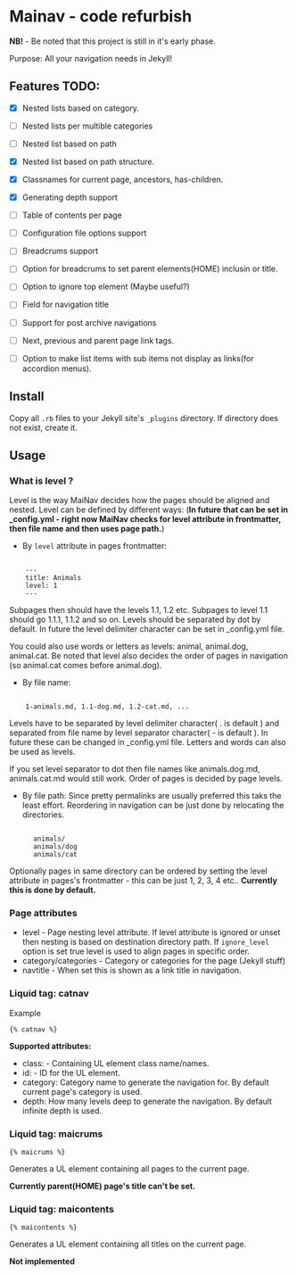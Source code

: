 # Mainav - code refurbish

**NB!** - Be noted that this project is still in it's early phase.

Purpose: All your navigation needs in Jekyll!

## Features TODO:

 - [x] Nested lists based on category.
 - [ ] Nested lists per multible categories
 - [ ] Nested list based on path
 - [x] Nested list based on path structure.
 - [x] Classnames for current page, ancestors, has-children. 
 - [x] Generating depth support
 - [ ] Table of contents per page
 - [ ] Configuration file options support 
 - [ ] Breadcrums support
 - [ ] Option for breadcrums to set parent elements(HOME) inclusin or title.
 - [ ] Option to ignore top element (Maybe useful?)
 - [ ] Field for navigation title
 - [ ] Support for post archive navigations
 - [ ] Next, previous and parent page link tags. 
 - [ ] Option to make list items with sub items not display as links(for accordion menus).
 



## Install

Copy all `.rb` files to your Jekyll site's `_plugins` directory. If directory does not exist, create it.

## Usage

### What is level ?

Level is the way MaiNav decides how the pages should be aligned and nested. 
Level can be defined by different ways: 
(**In future that can be set in _config.yml - right now MaiNav checks for level attribute in frontmatter, then file name and then uses page path.**)
 
 - By `level` attribute in pages frontmatter:

```

    ---
    title: Animals
    level: 1
    ---

```
Subpages then should have the levels 1.1, 1.2 etc. Subpages to level 1.1 should go 1.1.1, 1.1.2 and so on. Levels should be separated by dot by default. In future the level delimiter character can be set in _config.yml file.

You could also use words or letters as levels: animal, animal.dog, animal.cat.
Be noted that level also decides the order of pages in navigation (so animal.cat comes before animal.dog).

 - By file name: 

``` 
    
    1-animals.md, 1.1-dog.md, 1.2-cat.md, ... 

```
Levels have to be separated by level delimiter character( . is default ) and separated from file name by level separator character( - is default ). 
In future these can be changed in _config.yml file. Letters and words can also be used as levels. 

If you set level separator to dot then file names like animals.dog.md, animals.cat.md would still work. Order of pages is decided by page levels.

 - By file path:
Since pretty permalinks are usually preferred this taks the least effort. 
Reordering in navigation can be just done by relocating the directories. 

```

      animals/  
      animals/dog
      animals/cat
```
Optionally pages in same directory can be ordered by setting the level attribute in pages's frontmatter - this can be just 1, 2, 3, 4 etc..
**Currently this is done by default.**


### Page attributes

 - level - Page nesting level attribute. If level attribute is ignored or unset then nesting is based on destination directory path. If `ignore_level` option is set true level is used to align pages in specific order. 
 - category/categories - Category or categories for the page (Jekyll stuff)
 - navtitle - When set this is shown as a link title in navigation.

### Liquid tag: catnav

Example

    {% catnav %}

**Supported attributes:**
 
 - class: - Containing UL element class name/names. 
 - id: - ID for the UL element.
 - category: Category name to generate the navigation for. By default current page's category is used. 
 - depth: How many levels deep to generate the navigation. By default infinite depth is used. 
 


### Liquid tag: maicrums

    {% maicrums %}

Generates a UL element containing all pages to the current page. 

**Currently parent(HOME) page's title can't be set.**


### Liquid tag: maicontents

    {% maicontents %}

Generates a UL element containing all titles on the current page. 

**Not implemented**

